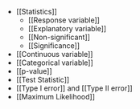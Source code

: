 - [[Statistics]]
	- [[Response variable]]
	- [[Explanatory variable]]
	- [[Non-significant]]
	- [[Significance]]
- [[Continuous variable]]
- [[Categorical variable]]
- [[p-value]]
- [[Test Statistic]]
- [[Type I error]] and [[Type II error]]
- [[Maximum Likelihood]]
